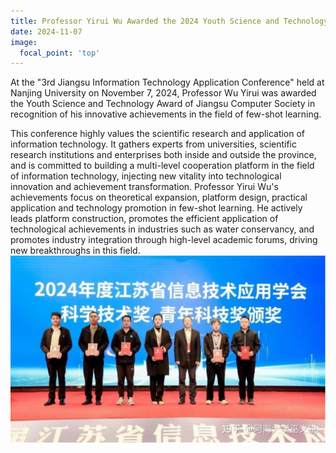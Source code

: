 ```yaml
---
title: Professor Yirui Wu Awarded the 2024 Youth Science and Technology Award by the Jiangsu Information Technology Application Society
date: 2024-11-07
image:
  focal_point: 'top'
---
```

At the "3rd Jiangsu Information Technology Application Conference" held at Nanjing University on November 7, 2024, Professor Wu Yirui was awarded the Youth Science and Technology Award of Jiangsu Computer Society in recognition of his innovative achievements in the field of few-shot learning.
<!--more-->
This conference highly values the scientific research and application of information technology. It gathers experts from universities, scientific research institutions and enterprises both inside and outside the province, and is committed to building a multi-level cooperation platform in the field of information technology, injecting new vitality into technological innovation and achievement transformation. Professor Yirui Wu's achievements focus on theoretical expansion, platform design, practical application and technology promotion in few-shot learning. He actively leads platform construction, promotes the efficient application of technological achievements in industries such as water conservancy, and promotes industry integration through high-level academic forums, driving new breakthroughs in this field.
![](24-11-7-1.jpg)